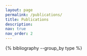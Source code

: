 ```yaml
---
layout: page
permalink: /publications/
title: Publications
description: 
nav: true
nav_order: 2
---
```


<!-- _pages/publications.md -->
<div class="publications">

{% bibliography --group_by type %}

</div>
